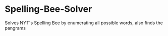 # Spelling-Bee-Solver
Solves NYT's Spelling Bee by enumerating all possible words, also finds the pangrams